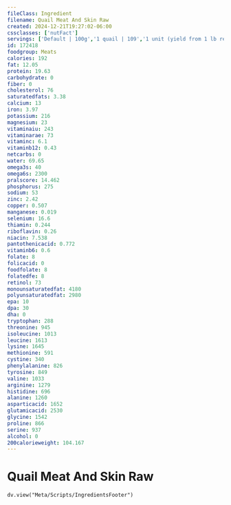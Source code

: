 ```yaml
---
fileClass: Ingredient
filename: Quail Meat And Skin Raw
created: 2024-12-21T19:27:02-06:00
cssclasses: ['nutFact']
servings: ['Default | 100g','1 quail | 109','1 unit (yield from 1 lb ready-to cook quail) | 405']
id: 172418
foodgroup: Meats
calories: 192
fat: 12.05
protein: 19.63
carbohydrate: 0
fiber: 0
cholesterol: 76
saturatedfats: 3.38
calcium: 13
iron: 3.97
potassium: 216
magnesium: 23
vitaminaiu: 243
vitaminarae: 73
vitaminc: 6.1
vitaminb12: 0.43
netcarbs: 0
water: 69.65
omega3s: 40
omega6s: 2300
pralscore: 14.462
phosphorus: 275
sodium: 53
zinc: 2.42
copper: 0.507
manganese: 0.019
selenium: 16.6
thiamin: 0.244
riboflavin: 0.26
niacin: 7.538
pantothenicacid: 0.772
vitaminb6: 0.6
folate: 8
folicacid: 0
foodfolate: 8
folatedfe: 8
retinol: 73
monounsaturatedfat: 4180
polyunsaturatedfat: 2980
epa: 10
dpa: 30
dha: 0
tryptophan: 288
threonine: 945
isoleucine: 1013
leucine: 1613
lysine: 1645
methionine: 591
cystine: 340
phenylalanine: 826
tyrosine: 849
valine: 1033
arginine: 1279
histidine: 696
alanine: 1260
asparticacid: 1652
glutamicacid: 2530
glycine: 1542
proline: 866
serine: 937
alcohol: 0
200calorieweight: 104.167
---
```


# Quail Meat And Skin Raw

```dataviewjs
dv.view("Meta/Scripts/IngredientsFooter")
```